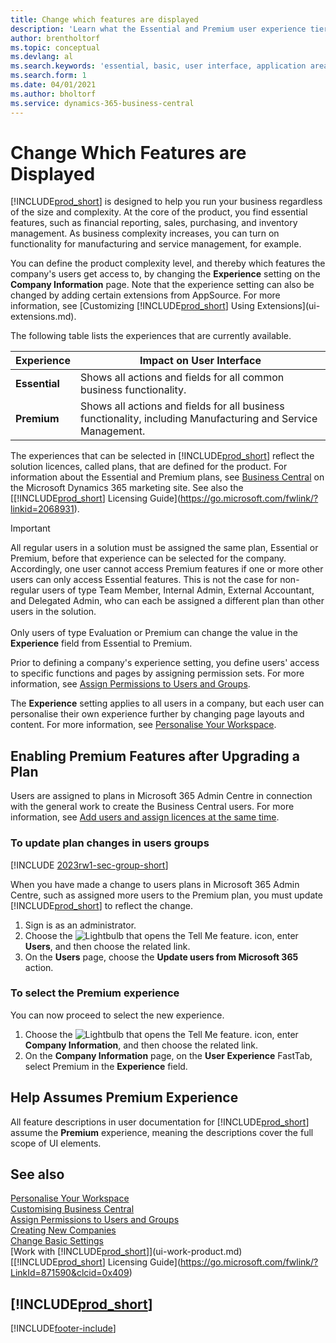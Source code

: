 ```yaml
---
title: Change which features are displayed
description: 'Learn what the Essential and Premium user experience tiers mean for the user interface, application areas, and your company.'
author: brentholtorf
ms.topic: conceptual
ms.devlang: al
ms.search.keywords: 'essential, basic, user interface, application area, experience'
ms.search.form: 1
ms.date: 04/01/2021
ms.author: bholtorf
ms.service: dynamics-365-business-central
---
```

# Change Which Features are Displayed
[!INCLUDE[prod_short](includes/prod_short.md)] is designed to help you run your business regardless of the size and complexity. At the core of the product, you find essential features, such as financial reporting, sales, purchasing, and inventory management. As business complexity increases, you can turn on functionality for manufacturing and service management, for example.

You can define the product complexity level, and thereby which features the company's users get access to, by changing the **Experience** setting on the **Company Information** page. Note that the experience setting can also be changed by adding certain extensions from AppSource. For more information, see [Customizing [!INCLUDE[prod_short](includes/prod_short.md)] Using Extensions](ui-extensions.md).

The following table lists the experiences that are currently available.

| Experience | Impact on User Interface |
| --- | --- |
| **Essential** |Shows all actions and fields for all common business functionality.|
| **Premium** |Shows all actions and fields for all business functionality, including Manufacturing and Service Management.|

The experiences that can be selected in [!INCLUDE[prod_short](includes/prod_short.md)] reflect the solution licences, called plans, that are defined for the product. For information about the Essential and Premium plans, see [Business Central](https://go.microsoft.com/fwlink/?linkid=870242) on the Microsoft Dynamics 365 marketing site. See also the [[!INCLUDE[prod_short](includes/prod_short.md)] Licensing Guide](https://go.microsoft.com/fwlink/?linkid=2068931).

> [!IMPORTANT]  
> All regular users in a solution must be assigned the same plan, Essential or Premium, before that experience can be selected for the company. Accordingly, one user cannot access Premium features if one or more other users can only access Essential features. This is not the case for non-regular users of type Team Member, Internal Admin, External Accountant, and Delegated Admin, who can each be assigned a different plan than other users in the solution.<br /><br /> Only users of type Evaluation or Premium can change the value in the **Experience** field from Essential to Premium.

Prior to defining a company's experience setting, you define users' access to specific functions and pages by assigning permission sets. For more information, see [Assign Permissions to Users and Groups](ui-define-granular-permissions.md).

The **Experience** setting applies to all users in a company, but each user can personalise their own experience further by changing page layouts and content. For more information, see [Personalise Your Workspace](ui-personalization-user.md).

## Enabling Premium Features after Upgrading a Plan
Users are assigned to plans in Microsoft 365 Admin Centre in connection with the general work to create the Business Central users. For more information, see [Add users and assign licences at the same time](/microsoft-365/admin/add-users/add-users?view=o365-worldwide&preserve-view=true).

### To update plan changes in users groups

[!INCLUDE [2023rw1-sec-group-short](includes/2023rw1-sec-group-short.md)]

When you have made a change to users plans in Microsoft 365 Admin Centre, such as assigned more users to the Premium plan, you must update [!INCLUDE[prod_short](includes/prod_short.md)] to reflect the change.

1. Sign is as an administrator.
2. Choose the ![Lightbulb that opens the Tell Me feature.](media/ui-search/search_small.png "Tell me what you want to do") icon, enter **Users**, and then choose the related link.
3. On the **Users** page, choose the **Update users from Microsoft 365** action.

### To select the Premium experience
You can now proceed to select the new experience.
1. Choose the ![Lightbulb that opens the Tell Me feature.](media/ui-search/search_small.png "Tell me what you want to do") icon, enter **Company Information**, and then choose the related link.
2. On the **Company Information** page, on the **User Experience** FastTab, select Premium  in the **Experience** field.

## Help Assumes Premium Experience
All feature descriptions in user documentation for [!INCLUDE[prod_short](includes/prod_short.md)] assume the **Premium** experience, meaning the descriptions cover the full scope of UI elements.

## See also 
[Personalise Your Workspace](ui-personalization-user.md)  
[Customising Business Central](ui-customizing-overview.md)  
[Assign Permissions to Users and Groups](ui-define-granular-permissions.md)  
[Creating New Companies](about-new-company.md)  
[Change Basic Settings](ui-change-basic-settings.md)  
[Work with [!INCLUDE[prod_short](includes/prod_short.md)]](ui-work-product.md)  
[[!INCLUDE[prod_short](includes/prod_short.md)] Licensing Guide](https://go.microsoft.com/fwlink/?LinkId=871590&clcid=0x409)

## [!INCLUDE[prod_short](includes/free_trial_md.md)]  


[!INCLUDE[footer-include](includes/footer-banner.md)]
